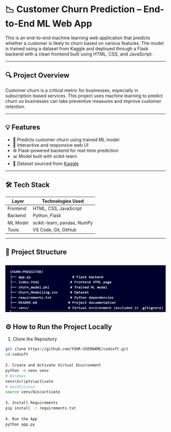 # 📉 Customer Churn Prediction – End-to-End ML Web App

This is an end-to-end machine learning web application that predicts whether a customer is likely to churn based on various features. The model is trained using a dataset from Kaggle and deployed through a Flask backend with a clean frontend built using HTML, CSS, and JavaScript.

---

## 🔍 Project Overview

Customer churn is a critical metric for businesses, especially in subscription-based services. This project uses machine learning to predict churn so businesses can take preventive measures and improve customer retention.

---

## 💡 Features

- 🔬 Predicts customer churn using trained ML model
- 🎨 Interactive and responsive web UI
- ⚙️ Flask-powered backend for real-time prediction
- 📊 Model built with scikit-learn
- 🧠 Dataset sourced from [Kaggle](https://www.kaggle.com/)

---

## 🛠 Tech Stack

| Layer     | Technologies Used              |
|-----------|-------------------------------|
| Frontend  | HTML, CSS, JavaScript          |
| Backend   | Python, Flask                  |
| ML Model  | scikit-learn, pandas, NumPy    |
| Tools     | VS Code, Git, GitHub           |

---

## 📁 Project Structure

![alt text](image-2.png)
---

## ⚙️ How to Run the Project Locally

1. Clone the Repository

```bash
git clone https://github.com/YOUR-USERNAME/codsoft.git
cd codsoft

2. Create and Activate Virtual Environment
python -m venv venv
# Windows
venv\Scripts\activate
# macOS/Linux
source venv/bin/activate

3. Install Requirements
pip install -r requirements.txt

4. Run the App
python app.py